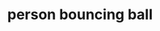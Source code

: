 ---
layout: people&body
title: person bouncing ball
emoji: person_bouncing_ball
permalink: ⛹.html
---
